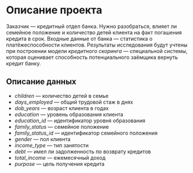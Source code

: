 # Описание проекта

Заказчик — кредитный отдел банка. Нужно разобраться, влияет ли семейное положение и количество детей клиента на факт погашения кредита в срок. Входные данные от банка — статистика о платёжеспособности клиентов.
Результаты исследования будут учтены при построении модели *кредитного скоринга* — специальной системы, которая оценивает способность потенциального заёмщика вернуть кредит банку.

## Описание данных

* *children* — количество детей в семье
* *days_employed* — общий трудовой стаж в днях
* *dob_years* — возраст клиента в годах
* *education* — уровень образования клиента
* *education_id* — идентификатор уровня образования
* *family_status* — семейное положение
* *family_status_id* — идентификатор семейного положения
* *gender* — пол клиента
* *income_type* — тип занятости
* *debt* — имел ли задолженность по возврату кредитов
* *total_income* — ежемесячный доход
* *purpose* — цель получения кредита
